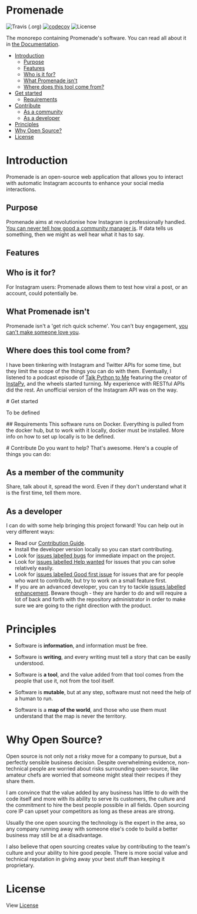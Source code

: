# Promenade
![Travis (.org)](https://img.shields.io/travis/ohduran/Promenade.svg)
[![codecov](https://codecov.io/gh/ohduran/Promenade/branch/dev/graph/badge.svg)](https://codecov.io/gh/ohduran/Promenade)
![License](https://img.shields.io/badge/license-GPLv3-blue.svg)


The monorepo containing Promenade's software. You can read all about it in [the Documentation](https://promenade.readthedocs.io/en/latest/).

* [Introduction](#introduction)
  * [Purpose](#purpose)
  * [Features](#features)
  * [Who is it for?](#who-is-it-for)
  * [What Promenade isn't](#what-promenade-isnt)
  * [Where does this tool come from?](#where-does-this-tool-come-from)
* [Get started](#get-started)
  * [Requirements](#requirements)
* [Contribute](#contribute)
  * [As a community](#as-a-community)
  * [As a developer](#as-a-developer)
* [Principles](#principles)
* [Why Open Source?](#why-open-source)
* [License](#license)

# Introduction

Promenade is an open-source web application that allows you to interact with automatic Instagram accounts to enhance your social media interactions.


## Purpose
Promenade aims at revolutionise how Instagram is professionally handled. [You can never tell how good a community manager is](http://paulgraham.com/taste.html). If data tells us something, then we might as well hear what it has to say.

## Features

## Who is it for?
For Instagram users: Promenade allows them to test how viral a post, or an account, could potentially be.

## What Promenade isn't
Promenade isn't a 'get rich quick scheme'. You can't buy engagement, [you can't make someone love you](https://www.youtube.com/watch?v=KfWWIZ-q00U).

## Where does this tool come from?
I have been tinkering with Instagram and Twitter APIs for some time, but they limit the scope of the things you can do with them. Eventually, I listened to a podcast episode of [Talk Python to Me](https://talkpython.fm/episodes/show/142/automating-the-web-with-selenium-and-instapy) featuring the creator of [InstaPy](https://github.com/timgrossmann/InstaPy), and the wheels started turning. My experience with RESTful APIs did the rest. An unofficial version of the Instagram API was on the way.

# Get started

To be defined

## Requirements
This software runs on Docker. Everything is pulled from the docker hub, but to work with it locally, docker must be installed. More info on how to set up locally is to be defined.

# Contribute
Do you want to help? That's awesome. Here's a couple of things you can do:

## As a member of the community
Share, talk about it, spread the word. Even if they don't understand what it is the first time, tell them more.

## As a developer
I can do with some help bringing this project forward! You can help out in very different ways:

* Read our [Contribution Guide](/CONTRIBUTING.md).
* Install the developer version locally so you can start contributing.
* Look for [issues labelled bugs](https://github.com/ohduran/Promenade/labels/bug) for immediate impact on the project.
* Look for [issues labelled Help wanted](https://github.com/ohduran/Promenade/labels/help%20wanted) for issues that you can solve relatively easily.
* Look for [issues labelled Good first issue](https://github.com/ohduran/Promenade/labels/good%20first%20issue) for issues that are for people who want to contribute, but try to work on a small feature first.
* If you are an advanced developer, you can try to tackle [issues labelled enhancement](https://github.com/ohduran/Promenade/labels/enhancement). Beware though - they are harder to do and will require a lot of back and forth with the repository administrator in order to make sure we are going to the right direction with the product.

# Principles

* Software is __information__, and information must be free.

* Software is __writing__, and every writing must tell a story that can be easily understood.

* Software is __a tool__, and the value added from that tool comes from the people that use it, not from the tool itself.

* Software is __mutable__, but at any step, software must not need the help of a human to run.

* Software is a __map of the world__, and those who use them must understand that the map is never the territory.


# Why Open Source?

Open source is not only not a risky move for a company to pursue, but a perfectly sensible business decision. Despite overwhelming evidence, non-technical people are worried about risks surrounding open-source, like amateur chefs are worried that someone might steal their recipes if they share them.

I am convince that the value added by any business has little to do with the code itself and more with its ability to serve its customers, the culture and the commitment to hire the best people possible in all fields. Open sourcing core IP can upset your competitors as long as these areas are strong.

Usually the one open sourcing the technology is the expert in the area, so any company running away with someone else's code to build a better business may still be at a disadvantage.

I also believe that open sourcing creates value by contributing to the team's culture and your ability to hire good people. There is more social value and technical reputation in giving away your best stuff than keeping it proprietary.

# License

View [License](LICENSE)

